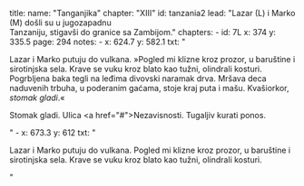title: 
    name: "Tanganjika"
    chapter: "XIII"
id: tanzania2
lead: "Lazar (L) i Marko (M) došli su u jugozapadnu<br>Tanzaniju, stigavši do granice sa Zambijom."
chapters: 
    - id: 7L
      x: 374
      y: 335.5
      page: 294
notes: 
    - x: 624.7
      y: 582.1
      txt: "<p>Lazar i Marko putuju do vulkana. »Pogled mi klizne kroz prozor, u baruštine i sirotinjska sela. Krave se vuku kroz blato kao tužni, olindrali kosturi. Pogrbljena baka tegli na leđima divovski naramak drva. Mršava deca naduvenih trbuha, u poderanim gaćama, stoje kraj puta i mašu. Kvašiorkor, <em>stomak gladi</em>.«</p><p>Stomak gladi. Ulica <a href=\"#\">Nezavisnosti</a>. Tugaljiv kurati ponos.</p>"
    - x: 673.3
      y: 612
      txt: "<p>Lazar i Marko putuju do vulkana. Pogled mi klizne kroz prozor, u baruštine i sirotinjska sela. Krave se vuku kroz blato kao tužni, olindrali kosturi.</p>"